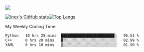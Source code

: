 ![](https://komarev.com/ghpvc/?username=lnexenl&style=flat-square&color=orange)

[![lnex's GitHub stats](https://github-readme-stats.vercel.app/api?username=lnexenl&count_private=true&show_icons=true)](https://github.com/anuraghazra/github-readme-stats)[![Top Langs](https://github-readme-stats.vercel.app/api/top-langs/?username=lnexenl&layout=compact&langs_count=8&exclude_repo=32-bit-MIPS-CPU)](https://github.com/anuraghazra/github-readme-stats)

My Weekly Coding Time:
<!--START_SECTION:waka-->

```txt
Python   10 hrs 25 mins  ████████████████████████░   95.51 %
C++      0 hrs 20 mins   ▓░░░░░░░░░░░░░░░░░░░░░░░░   02.99 %
YAML     0 hrs 10 mins   ▒░░░░░░░░░░░░░░░░░░░░░░░░   01.50 %
```

<!--END_SECTION:waka-->


